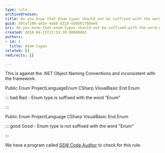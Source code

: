 ```yaml
---
type: rule
archivedreason: 
title: Do you know that Enum types should not be suffixed with the word "Enum"?
guid: d9faf190-a42e-4ab8-b318-eb8b0178dee8
uri: do-you-know-that-enum-types-should-not-be-suffixed-with-the-word-enum
created: 2018-04-25T23:53:39.0000000Z
authors:
- id: 1
  title: Adam Cogan
related: []
redirects: []

---
```


This is against the .NET Object Naming Conventions and inconsistent with the framework.

<!--endintro-->

Public Enum ProjectLanguageEnum CSharp VisualBasic End Enum


::: bad
Bad - Enum type is suffixed with the word "Enum" 

:::


Public Enum ProjectLanguage CSharp VisualBasic End Enum


::: good
Good - Enum type is not suffixed with the word "Enum" 

:::


We have a program called [SSW Code Auditor](https&#58;//www.ssw.com.au/ssw/CodeAuditor/) to check for this rule.
